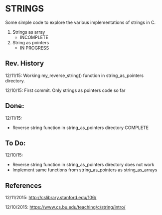 # STRINGS

Some simple code to explore the various implementations of strings in C. 

1. Strings as array
	- INCOMPLETE
2. String as pointers
	- IN PROGRESS

## Rev. History
12/11/15:
Working my_reverse_string() function in string_as_pointers directory. 

12/10/15: 
First commit. Only strings as pointers code so far

## Done:
12/11/15:
- Reverse string function in string_as_pointers directory COMPLETE

## To Do:
12/10/15:
- Reverse string function in string_as_pointers directory does not work
- Implement same functions from string_as_pointers as string_as_arrays

## References
12/11/2015:
http://cslibrary.stanford.edu/106/

12/10/2015:
https://www.cs.bu.edu/teaching/c/string/intro/
